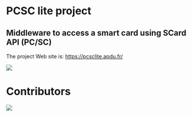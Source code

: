 PCSC lite project
=================

Middleware to access a smart card using SCard API (PC/SC)
---------------------------------------------------------

The project Web site is: https://pcsclite.apdu.fr/

<a href="https://codeclimate.com/github/LudovicRousseau/PCSC"><img src="https://codeclimate.com/github/LudovicRousseau/PCSC/badges/gpa.svg" /></a>

Contributors
============

<a href="https://github.com/LudovicRousseau/PCSC/graphs/contributors">
  <img src="https://contrib.rocks/image?repo=LudovicRousseau/PCSC" />
</a>

